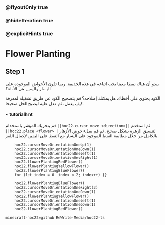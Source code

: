 ### @flyoutOnly true
### @hideIteration true
### @explicitHints true


# Flower Planting

## Step 1
يبدو أن هناك نمطا معينا يجب اتباعه في هذه الحديقة. ربما تكون الأحواض الموجودة على اليسار واليمين هي الأدلة؟

الكود يحتوي على أخطاء، هل يمكنك إصلاحه؟ قم بتصحيح الكود عن طريق تشغيله لمعرفة كيف يعمل، ثم عدل عليه ليصبح الحل صحيحا.

#### ~ tutorialhint 
قم بتحريك المؤشر باستخدام ``||hoc22.cursor move <direction>||`` ثم استخدم ``||hoc22.place <flower>||`` لتنسيق الزهرة بشكل صحيح، ثم قم بملء حوض الأزهار بالكامل من خلال مطابقة النمط الموجود على اليسار مع النمط على اليمين لإكمال اللغز.



```ghost
    hoc22.cursorMoveOrientationOneUp(1)
    hoc22.cursorMoveOrientationOneDown(1)
    hoc22.cursorMoveOrientationOneLeft(1)
    hoc22.cursorMoveOrientationOneRight(1)
    hoc22.flowerPlantingRedFlower()
    hoc22.flowerPlantingYellowFlower()
    hoc22.flowerPlantingBlueFlower()
    for (let index = 0; index < 2; index++) {}
```
```template
    hoc22.flowerPlantingBlueFlower() 
    hoc22.cursorMoveOrientationOneRight(3)    
    hoc22.cursorMoveOrientationOneDown(1) 
    hoc22.flowerPlantingYellowFlower()  
    hoc22.cursorMoveOrientationOneLeft(1)   
    hoc22.cursorMoveOrientationOneDown(1) 
    hoc22.flowerPlantingRedFlower()    
```
```package
minecraft-hoc22=github:ReWrite-Media/hoc22-ts
```